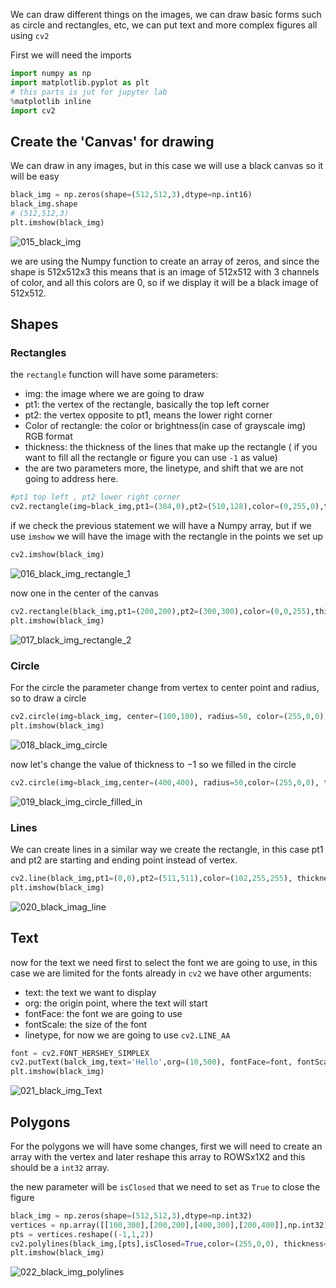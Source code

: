 We can draw different things on the images, we can draw basic forms such as circle and rectangles, etc, we can put text and more complex figures all using `cv2`

First we will need the imports 

```python
import numpy as np
import matplotlib.pyplot as plt
# this parts is jut for jupyter lab
%matplotlib inline
import cv2
```

## Create the 'Canvas' for drawing

We can draw in any images, but in this case we will use a black canvas so it will be easy

```python
black_img = np.zeros(shape=(512,512,3),dtype=np.int16)
black_img.shape
# (512,512,3)
plt.imshow(black_img)
```

![015_black_img](images/015_black_img.png)


we are using the Numpy function to create an array of zeros, and since the shape is 512x512x3 this means that is an image of 512x512 with 3 channels of color, and all this colors are $0$, so if we display it will be a black image of 512x512.

## Shapes

### Rectangles

the `rectangle` function will have some parameters:

* img: the image where we are going to draw
* pt1: the vertex of the rectangle, basically the top left corner
* pt2: the vertex opposite to pt1, means the lower right corner
* Color of rectangle: the color or brightness(in case of grayscale img) RGB format
* thickness: the thickness of the lines that make up the rectangle ( if you want to fill all the rectangle or figure you can use `-1` as value)
* the are two parameters more, the linetype, and shift that we are not going to address here.

```python
#pt1 top left , pt2 lower right corner
cv2.rectangle(img=black_img,pt1=(384,0),pt2=(510,128),color=(0,255,0),thickness=5)
```

if we check the previous statement we will have a Numpy array, but if we use `imshow` we will have the image with the rectangle in the points we set up

```python
cv2.imshow(black_img)
```

![016_black_img_rectangle_1](images/016_black_img_rectangle_1.png)

now one in the center of the canvas

```python
cv2.rectangle(black_img,pt1=(200,200),pt2=(300,300),color=(0,0,255),thickness=5)
plt.imshow(black_img)
```

![017_black_img_rectangle_2](images/017_black_img_rectangle_2.png)

### Circle

For the circle the parameter change from vertex to center point and radius, so to draw a circle

```python
cv2.circle(img=black_img, center=(100,100), radius=50, color=(255,0,0), thickness=5)
plt.imshow(black_img)
```

![018_black_img_circle](images/018_black_img_circle.png)

now let's change the value of thickness to $-1$ so we filled in the circle

```python
cv2.circle(img=black_img,center=(400,400), radius=50,color=(255,0,0), thickness=-1)
```

![019_black_img_circle_filled_in](images/019_black_img_circle_filled_in.png)

### Lines

We can create lines in a similar way we create the rectangle, in this case pt1 and pt2 are starting and ending point instead of vertex.

```python
cv2.line(black_img,pt1=(0,0),pt2=(511,511),color=(102,255,255), thickness=5)
plt.imshow(black_img)
```

![020_black_imag_line](images/020_black_imag_line.png)

## Text

now for the text we need first to select the font we are going to use, in this case we are limited for the fonts already in `cv2` we have other arguments:

* text:  the text we want to display
* org:  the origin point, where the text will start
* fontFace: the font we are going to use
* fontScale: the size of the font
* linetype, for now we are going to use `cv2.LINE_AA`

```python
font = cv2.FONT_HERSHEY_SIMPLEX
cv2.putText(balck_img,text='Hello',org=(10,500), fontFace=font, fontScale=4,color=(255,255,255),thickness=2,lineType=cv2.LINE_AA)
plt.imshow(black_img)
```

![021_black_img_Text](images/021_black_img_Text.png)

## Polygons
For the polygons we will have some changes, first we will need to create an array with the vertex and later reshape this array to ROWSx1X2 and this should be a `int32` array.

the new parameter will be `isClosed` that we need to set as `True` to close the figure

```python
black_img = np.zeros(shape=(512,512,3),dtype=np.int32)
vertices = np.array([[100,300],[200,200],[400,300],[200,400]],np.int32)
pts = vertices.reshape((-1,1,2))
cv2.polylines(black_img,[pts],isClosed=True,color=(255,0,0), thickness=5)
plt.imshow(black_img)
```

![022_black_img_polylines](images/022_black_img_polylines.png)